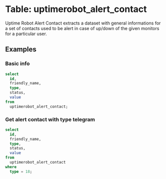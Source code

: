 # Table: uptimerobot_alert_contact

Uptime Robot Alert Contact extracts a dataset with general informations for a set of contacts used to be alert in case of up/down of the given monitors for a particular user.

## Examples

### Basic info

```sql
select
  id,
  friendly_name,
  type,
  status,
  value
from
  uptimerobot_alert_contact;
```

### Get alert contact with type telegram

```sql
select
  id,
  friendly_name,
  type,
  status,
  value
from
  uptimerobot_alert_contact
where
  type = 18;
```
